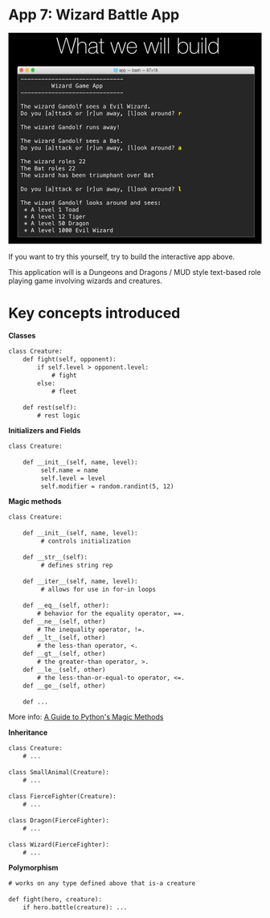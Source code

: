 # App 7: Wizard Battle App

![image](app-7-screenshot.png)
 
If you want to try this yourself, try to build the interactive app above. 

This application will is a Dungeons and Dragons / MUD style text-based role playing game involving wizards and creatures.

Key concepts introduced
=================

**Classes**

    class Creature:
        def fight(self, opponent):
            if self.level > opponent.level:
                # fight
            else:
                # fleet
       
        def rest(self):
            # rest logic

**Initializers and Fields**

    class Creature:
    
        def __init__(self, name, level):
             self.name = name
             self.level = level
             self.modifier = random.randint(5, 12)

**Magic methods**

    class Creature:
    
        def __init__(self, name, level):
             # controls initialization
             
        def __str__(self):
             # defines string rep
             
        def __iter__(self, name, level):
             # allows for use in for-in loops

        def __eq__(self, other):
            # behavior for the equality operator, ==.
        def __ne__(self, other)
            # The inequality operator, !=.
        def __lt__(self, other)
            # the less-than operator, <.
        def __gt__(self, other)
            # the greater-than operator, >.
        def __le__(self, other)
            # the less-than-or-equal-to operator, <=.
        def __ge__(self, other)
        
        def ...

More info: [A Guide to Python's Magic Methods](http://www.rafekettler.com/magicmethods.html)

**Inheritance**

    class Creature:
        # ...

    class SmallAnimal(Creature):
        # ...

    class FierceFighter(Creature):
        # ...
        
    class Dragon(FierceFighter):
        # ...
        
    class Wizard(FierceFighter):
        # ...

**Polymorphism**

    # works on any type defined above that is-a creature
    
    def fight(hero, creature):
        if hero.battle(creature): ...

